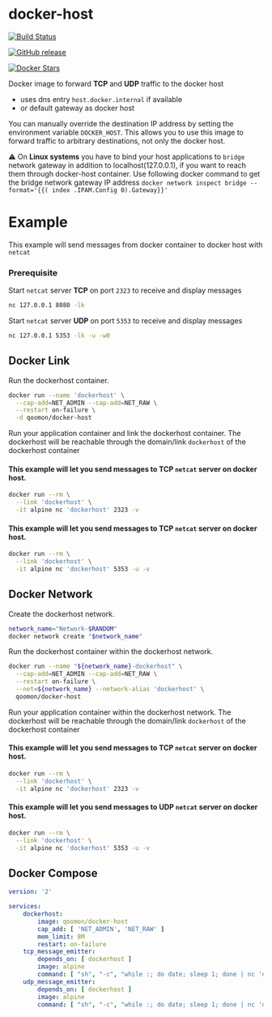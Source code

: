 
# docker-host

[![Build Status](https://travis-ci.com/qoomon/docker-host.svg?branch=master)](https://travis-ci.com/qoomon/docker-host)

[![GitHub release](https://img.shields.io/github/release/qoomon/docker-host.svg)](https://hub.docker.com/r/qoomon/docker-host/)

[![Docker Stars](https://img.shields.io/docker/pulls/qoomon/docker-host.svg)](https://hub.docker.com/r/qoomon/docker-host/)

Docker image to forward **TCP** and **UDP** traffic to the docker host 
* uses dns entry `host.docker.internal` if available
* or default gateway as docker host

You can manually override the destination IP address by setting the environment variable `DOCKER_HOST`.
This allows you to use this image to forward traffic to arbitrary destinations, not only the docker host.

⚠️ On **Linux systems** you have to bind your host applications to `bridge` network gateway in addition to localhost(127.0.0.1), if you want to reach them through docker-host container. Use following docker command to get the bridge network gateway IP address `docker network inspect bridge --format='{{( index .IPAM.Config 0).Gateway}}'`

# Example
This example will send messages from docker container to docker host with `netcat`

### Prerequisite
Start `netcat` server **TCP** on port `2323` to receive and display messages
```sh
nc 127.0.0.1 8080 -lk
```
Start `netcat` server **UDP** on port `5353` to receive and display messages
```sh
nc 127.0.0.1 5353 -lk -u -w0
```   

## Docker Link
Run the dockerhost container.
```sh
docker run --name 'dockerhost' \
  --cap-add=NET_ADMIN --cap-add=NET_RAW \
  --restart on-failure \
  -d qoomon/docker-host
```
Run your application container and link the dockerhost container.
The dockerhost will be reachable through the domain/link `dockerhost` of the dockerhost container
#### This example will let you send messages to **TCP** `netcat` server on docker host.
```sh
docker run --rm \
  --link 'dockerhost' \
  -it alpine nc 'dockerhost' 2323 -v
```
#### This example will let you send messages to **TCP** `netcat` server on docker host.
```sh
docker run --rm \
  --link 'dockerhost' \
  -it alpine nc 'dockerhost' 5353 -u -v
```

## Docker Network
Create the dockerhost network.
```sh
network_name="Network-$RANDOM"
docker network create "$network_name"
```
Run the dockerhost container within the dockerhost network.
```sh
docker run --name "${network_name}-dockerhost" \
  --cap-add=NET_ADMIN --cap-add=NET_RAW \
  --restart on-failure \
  --net=${network_name} --network-alias 'dockerhost' \
  qoomon/docker-host
```
Run your application container within the dockerhost network.
The dockerhost will be reachable through the domain/link `dockerhost` of the dockerhost container
#### This example will let you send messages to **TCP** `netcat` server on docker host.
```sh
docker run --rm \
  --link 'dockerhost' \
  -it alpine nc 'dockerhost' 2323 -v
```
#### This example will let you send messages to **UDP** `netcat` server on docker host.
```sh
docker run --rm \
  --link 'dockerhost' \
  -it alpine nc 'dockerhost' 5353 -u -v
```

## Docker Compose
```yaml
version: '2'

services:
    dockerhost:
        image: qoomon/docker-host
        cap_add: [ 'NET_ADMIN', 'NET_RAW' ]
        mem_limit: 8M
        restart: on-failure
    tcp_message_emitter:
        depends_on: [ dockerhost ]
        image: alpine
        command: [ "sh", "-c", "while :; do date; sleep 1; done | nc 'dockerhost' 2323 -v"]
    udp_message_emitter:
        depends_on: [ dockerhost ]
        image: alpine
        command: [ "sh", "-c", "while :; do date; sleep 1; done | nc 'dockerhost' 5353 -u -v"]
```
